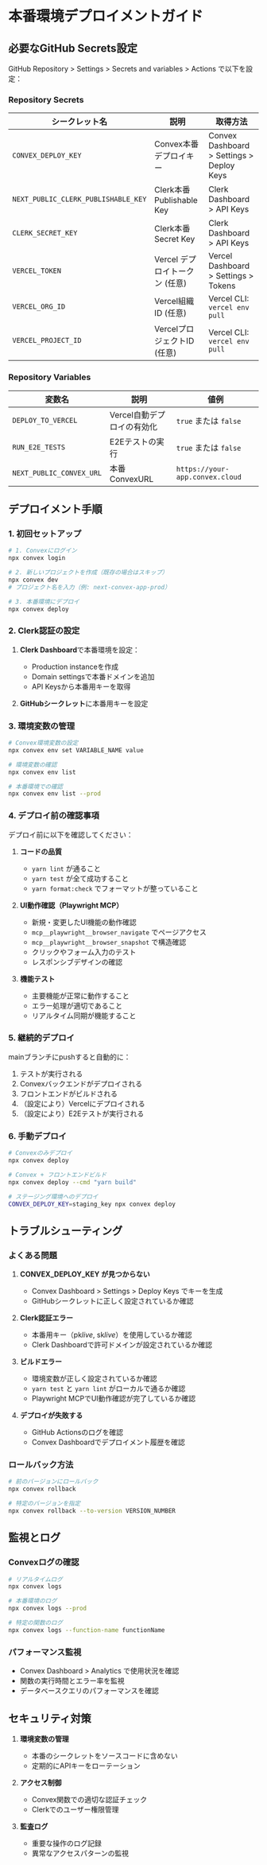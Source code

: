 # 本番環境デプロイメントガイド

## 必要なGitHub Secrets設定

GitHub Repository > Settings > Secrets and variables > Actions で以下を設定：

### **Repository Secrets**

| シークレット名                      | 説明                           | 取得方法                                  |
| ----------------------------------- | ------------------------------ | ----------------------------------------- |
| `CONVEX_DEPLOY_KEY`                 | Convex本番デプロイキー         | Convex Dashboard > Settings > Deploy Keys |
| `NEXT_PUBLIC_CLERK_PUBLISHABLE_KEY` | Clerk本番Publishable Key       | Clerk Dashboard > API Keys                |
| `CLERK_SECRET_KEY`                  | Clerk本番Secret Key            | Clerk Dashboard > API Keys                |
| `VERCEL_TOKEN`                      | Vercel デプロイトークン (任意) | Vercel Dashboard > Settings > Tokens      |
| `VERCEL_ORG_ID`                     | Vercel組織ID (任意)            | Vercel CLI: `vercel env pull`             |
| `VERCEL_PROJECT_ID`                 | VercelプロジェクトID (任意)    | Vercel CLI: `vercel env pull`             |

### **Repository Variables**

| 変数名                   | 説明                       | 値例                            |
| ------------------------ | -------------------------- | ------------------------------- |
| `DEPLOY_TO_VERCEL`       | Vercel自動デプロイの有効化 | `true` または `false`           |
| `RUN_E2E_TESTS`          | E2Eテストの実行            | `true` または `false`           |
| `NEXT_PUBLIC_CONVEX_URL` | 本番ConvexURL              | `https://your-app.convex.cloud` |

## デプロイメント手順

### 1. **初回セットアップ**

```bash
# 1. Convexにログイン
npx convex login

# 2. 新しいプロジェクトを作成（既存の場合はスキップ）
npx convex dev
# プロジェクト名を入力（例: next-convex-app-prod）

# 3. 本番環境にデプロイ
npx convex deploy
```

### 2. **Clerk認証の設定**

1. **Clerk Dashboard**で本番環境を設定：

   - Production instanceを作成
   - Domain settingsで本番ドメインを追加
   - API Keysから本番用キーを取得

2. **GitHubシークレット**に本番用キーを設定

### 3. **環境変数の管理**

```bash
# Convex環境変数の設定
npx convex env set VARIABLE_NAME value

# 環境変数の確認
npx convex env list

# 本番環境での確認
npx convex env list --prod
```

### 4. **デプロイ前の確認事項**

デプロイ前に以下を確認してください：

1. **コードの品質**
   - `yarn lint` が通ること
   - `yarn test` が全て成功すること
   - `yarn format:check` でフォーマットが整っていること

2. **UI動作確認（Playwright MCP）**
   - 新規・変更したUI機能の動作確認
   - `mcp__playwright__browser_navigate` でページアクセス
   - `mcp__playwright__browser_snapshot` で構造確認
   - クリックやフォーム入力のテスト
   - レスポンシブデザインの確認

3. **機能テスト**
   - 主要機能が正常に動作すること
   - エラー処理が適切であること
   - リアルタイム同期が機能すること

### 5. **継続的デプロイ**

mainブランチにpushすると自動的に：

1. テストが実行される
2. Convexバックエンドがデプロイされる
3. フロントエンドがビルドされる
4. （設定により）Vercelにデプロイされる
5. （設定により）E2Eテストが実行される

### 6. **手動デプロイ**

```bash
# Convexのみデプロイ
npx convex deploy

# Convex + フロントエンドビルド
npx convex deploy --cmd "yarn build"

# ステージング環境へのデプロイ
CONVEX_DEPLOY_KEY=staging_key npx convex deploy
```

## トラブルシューティング

### **よくある問題**

1. **CONVEX_DEPLOY_KEY が見つからない**

   - Convex Dashboard > Settings > Deploy Keys でキーを生成
   - GitHubシークレットに正しく設定されているか確認

2. **Clerk認証エラー**

   - 本番用キー（pk*live*, sk*live*）を使用しているか確認
   - Clerk Dashboardで許可ドメインが設定されているか確認

3. **ビルドエラー**

   - 環境変数が正しく設定されているか確認
   - `yarn test` と `yarn lint` がローカルで通るか確認
   - Playwright MCPでUI動作確認が完了しているか確認

4. **デプロイが失敗する**
   - GitHub Actionsのログを確認
   - Convex Dashboardでデプロイメント履歴を確認

### **ロールバック方法**

```bash
# 前のバージョンにロールバック
npx convex rollback

# 特定のバージョンを指定
npx convex rollback --to-version VERSION_NUMBER
```

## 監視とログ

### **Convexログの確認**

```bash
# リアルタイムログ
npx convex logs

# 本番環境のログ
npx convex logs --prod

# 特定の関数のログ
npx convex logs --function-name functionName
```

### **パフォーマンス監視**

- Convex Dashboard > Analytics で使用状況を確認
- 関数の実行時間とエラー率を監視
- データベースクエリのパフォーマンスを確認

## セキュリティ対策

1. **環境変数の管理**

   - 本番のシークレットをソースコードに含めない
   - 定期的にAPIキーをローテーション

2. **アクセス制御**

   - Convex関数での適切な認証チェック
   - Clerkでのユーザー権限管理

3. **監査ログ**
   - 重要な操作のログ記録
   - 異常なアクセスパターンの監視
